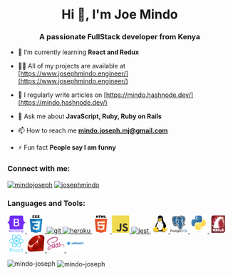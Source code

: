 <h1 align="center">Hi 👋, I'm Joe Mindo</h1>
<h3 align="center">A passionate FullStack developer from Kenya</h3>

- 🌱 I’m currently learning **React and Redux**

- 👨‍💻 All of my projects are available at [https://www.josephmindo.engineer/](https://www.josephmindo.engineer/)

- 📝 I regularly write articles on [https://mindo.hashnode.dev/](https://mindo.hashnode.dev/)

- 💬 Ask me about **JavaScript, Ruby, Ruby on Rails**

- 📫 How to reach me **mindo.joseph.mj@gmail.com**

- ⚡ Fun fact **People say I am funny**

<h3 align="left">Connect with me:</h3>
<p align="left">
<a href="https://twitter.com/mindojoseph" target="blank"><img align="center" src="https://cdn.jsdelivr.net/npm/simple-icons@3.0.1/icons/twitter.svg" alt="mindojoseph" height="30" width="40" /></a>
<a href="https://linkedin.com/in/josephmindo" target="blank"><img align="center" src="https://cdn.jsdelivr.net/npm/simple-icons@3.0.1/icons/linkedin.svg" alt="josephmindo" height="30" width="40" /></a>
</p>

<h3 align="left">Languages and Tools:</h3>

<a href="https://getbootstrap.com" target="_blank"> <img src="https://raw.githubusercontent.com/devicons/devicon/master/icons/bootstrap/bootstrap-plain-wordmark.svg" alt="bootstrap" width="40" height="40"/> </a> <a href="https://www.w3schools.com/css/" target="_blank"> <img src="https://raw.githubusercontent.com/devicons/devicon/master/icons/css3/css3-original-wordmark.svg" alt="css3" width="40" height="40"/> </a> <a href="https://git-scm.com/" target="_blank"> <img src="https://www.vectorlogo.zone/logos/git-scm/git-scm-icon.svg" alt="git" width="40" height="40"/> </a> <a href="https://heroku.com" target="_blank"> <img src="https://www.vectorlogo.zone/logos/heroku/heroku-icon.svg" alt="heroku" width="40" height="40"/> </a> <a href="https://www.w3.org/html/" target="_blank"> <img src="https://raw.githubusercontent.com/devicons/devicon/master/icons/html5/html5-original-wordmark.svg" alt="html5" width="40" height="40"/> </a> <a href="https://developer.mozilla.org/en-US/docs/Web/JavaScript" target="_blank"> <img src="https://raw.githubusercontent.com/devicons/devicon/master/icons/javascript/javascript-original.svg" alt="javascript" width="40" height="40"/> </a> <a href="https://jestjs.io" target="_blank"> <img src="https://www.vectorlogo.zone/logos/jestjsio/jestjsio-icon.svg" alt="jest" width="40" height="40"/> </a> <a href="https://www.linux.org/" target="_blank"> <img src="https://raw.githubusercontent.com/devicons/devicon/master/icons/linux/linux-original.svg" alt="linux" width="40" height="40"/> </a> <a href="https://www.postgresql.org" target="_blank"> <img src="https://raw.githubusercontent.com/devicons/devicon/master/icons/postgresql/postgresql-original-wordmark.svg" alt="postgresql" width="40" height="40"/> </a> <a href="https://www.python.org" target="_blank"> <img src="https://raw.githubusercontent.com/devicons/devicon/master/icons/python/python-original.svg" alt="python" width="40" height="40"/> </a> <a href="https://rubyonrails.org" target="_blank"> <img src="https://raw.githubusercontent.com/devicons/devicon/master/icons/rails/rails-original-wordmark.svg" alt="rails" width="40" height="40"/> </a> <a href="https://reactjs.org/" target="_blank"> <img src="https://raw.githubusercontent.com/devicons/devicon/master/icons/react/react-original-wordmark.svg" alt="react" width="40" height="40"/> </a> <a href="https://www.ruby-lang.org/en/" target="_blank"> <img src="https://raw.githubusercontent.com/devicons/devicon/master/icons/ruby/ruby-original.svg" alt="ruby" width="40" height="40"/> </a> <a href="https://sass-lang.com" target="_blank"> <img src="https://raw.githubusercontent.com/devicons/devicon/master/icons/sass/sass-original.svg" alt="sass" width="40" height="40"/> </a> <a href="https://webpack.js.org" target="_blank"> <img src="https://raw.githubusercontent.com/devicons/devicon/d00d0969292a6569d45b06d3f350f463a0107b0d/icons/webpack/webpack-original-wordmark.svg" alt="webpack" width="40" height="40"/> </a> </p>

<p><img align="left" src="https://github-readme-stats.vercel.app/api/top-langs?username=mindo-joseph&show_icons=true&locale=en&layout=compact" alt="mindo-joseph" /></p>

<p>&nbsp;<img align="center" src="https://github-readme-stats.vercel.app/api?username=mindo-joseph&show_icons=true&locale=en" alt="mindo-joseph" /></p>


